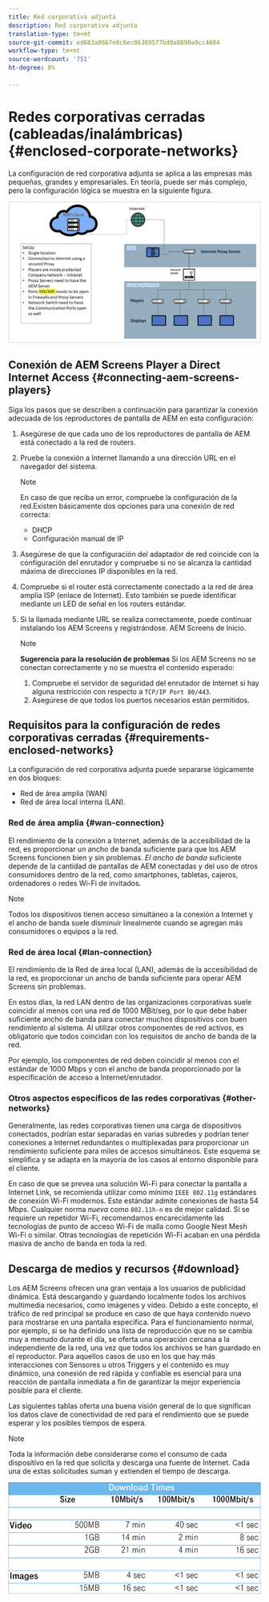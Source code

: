 ```yaml
---
title: Red corporativa adjunta
description: Red corporativa adjunta
translation-type: tm+mt
source-git-commit: ed683a86b7e8c6ec06309577bd0a8690a9cc4684
workflow-type: tm+mt
source-wordcount: '751'
ht-degree: 0%

---
```



# Redes corporativas cerradas (cableadas/inalámbricas) {#enclosed-corporate-networks}

La configuración de red corporativa adjunta se aplica a las empresas más pequeñas, grandes y empresariales. En teoría, puede ser más complejo, pero la configuración lógica se muestra en la siguiente figura.

![](/help/using/assets/enclosed-network-1.png)


## Conexión de AEM Screens Player a Direct Internet Access {#connecting-aem-screens-players}

Siga los pasos que se describen a continuación para garantizar la conexión adecuada de los reproductores de pantalla de AEM en esta configuración:

1. Asegúrese de que cada uno de los reproductores de pantalla de AEM está conectado a la red de routers.
1. Pruebe la conexión a Internet llamando a una dirección URL en el navegador del sistema.

   >[!NOTE]
   >En caso de que reciba un error, compruebe la configuración de la red.Existen básicamente dos opciones para una conexión de red correcta:
   >* DHCP
   >* Configuración manual de IP


1. Asegúrese de que la configuración del adaptador de red coincide con la configuración del enrutador y compruebe si no se alcanza la cantidad máxima de direcciones IP disponibles en la red.

1. Compruebe si el router está correctamente conectado a la red de área amplia ISP (enlace de Internet). Esto también se puede identificar mediante un LED de señal en los routers estándar.
1. Si la llamada mediante URL se realiza correctamente, puede continuar instalando los AEM Screens y registrándose. AEM Screens de Inicio.

   >[!NOTE]
   >**Sugerencia para la resolución de problemas**
   >Si los AEM Screens no se conectan correctamente y no se muestra el contenido esperado:
   >
   >1. Compruebe el servidor de seguridad del enrutador de Internet si hay alguna restricción con respecto a `TCP/IP Port 80/443`.
   >1. Asegúrese de que todos los puertos necesarios están permitidos.


## Requisitos para la configuración de redes corporativas cerradas {#requirements-enclosed-networks}

La configuración de red corporativa adjunta puede separarse lógicamente en dos bloques:

* Red de área amplia (WAN)
* Red de área local interna (LAN).

### Red de área amplia {#wan-connection}

El rendimiento de la conexión a Internet, además de la accesibilidad de la red, es proporcionar un ancho de banda suficiente para que los AEM Screens funcionen bien y sin problemas.
*El ancho de banda* suficiente depende de la cantidad de pantallas de AEM conectadas y del uso de otros consumidores dentro de la red, como smartphones, tabletas, cajeros, ordenadores o redes Wi-Fi de invitados.

>[!NOTE]
>Todos los dispositivos tienen acceso simultáneo a la conexión a Internet y el ancho de banda suele disminuir linealmente cuando se agregan más consumidores o equipos a la red.

### Red de área local {#lan-connection}

El rendimiento de la Red de área local (LAN), además de la accesibilidad de la red, es proporcionar un ancho de banda suficiente para operar AEM Screens sin problemas.

En estos días, la red LAN dentro de las organizaciones corporativas suele coincidir al menos con una red de 1000 MBit/seg, por lo que debe haber suficiente ancho de banda para conectar muchos dispositivos con buen rendimiento al sistema. Al utilizar otros componentes de red activos, es obligatorio que todos coincidan con los requisitos de ancho de banda de la red.

Por ejemplo, los componentes de red deben coincidir al menos con el estándar de 1000 Mbps y con el ancho de banda proporcionado por la especificación de acceso a Internet/enrutador.

### Otros aspectos específicos de las redes corporativas {#other-networks}

Generalmente, las redes corporativas tienen una carga de dispositivos conectados, podrían estar separadas en varias subredes y podrían tener conexiones a Internet redundantes o multiplexadas para proporcionar un rendimiento suficiente para miles de accesos simultáneos.
Este esquema se simplifica y se adapta en la mayoría de los casos al entorno disponible para el cliente.

En caso de que se prevea una solución Wi-Fi para conectar la pantalla a Internet Link, se recomienda utilizar como mínimo `IEEE 802.11g` estándares de conexión Wi-Fi modernos. Este estándar admite conexiones de hasta 54 Mbps. Cualquier norma *nueva* como `802.11h-n` es de mejor calidad. Si se requiere un repetidor Wi-Fi, recomendamos encarecidamente las tecnologías de punto de acceso Wi-Fi de malla como Google Nest Mesh Wi-Fi o similar.
Otras tecnologías de repetición Wi-Fi acaban en una pérdida masiva de ancho de banda en toda la red.

## Descarga de medios y recursos {#download}

Los AEM Screens ofrecen una gran ventaja a los usuarios de publicidad dinámica. Está descargando y guardando localmente todos los archivos multimedia necesarios, como imágenes y vídeo. Debido a este concepto, el tráfico de red principal se produce en caso de que haya contenido nuevo para mostrarse en una pantalla específica.
Para el funcionamiento normal, por ejemplo, si se ha definido una lista de reproducción que no se cambia muy a menudo durante el día, se oferta una operación cercana a la independiente de la red, una vez que todos los archivos se han guardado en el reproductor. Para aquellos casos de uso en los que hay más interacciones con Sensores u otros Triggers y el contenido es muy dinámico, una conexión de red rápida y confiable es esencial para una reacción de pantalla inmediata a fin de garantizar la mejor experiencia posible para el cliente.

Las siguientes tablas oferta una buena visión general de lo que significan los datos clave de conectividad de red para el rendimiento que se puede esperar y los posibles tiempos de espera.

>[!NOTE]
>Toda la información debe considerarse como el consumo de cada dispositivo en la red que solicita y descarga una fuente de Internet. Cada una de estas solicitudes suman y extienden el tiempo de descarga.

![](/help/using/assets/enclosed-network-download.png)